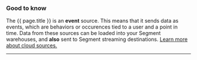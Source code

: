 ### Good to know
The {{ page.title }} is an **event** source. This means that it sends data as events, which are behaviors or occurences tied to a user and a point in time. Data from these sources can be loaded into your Segment warehouses, and **also** sent to  Segment streaming destinations. [Learn more about cloud sources.](/docs/connections/sources/)

---
